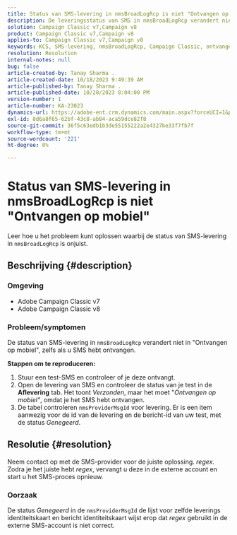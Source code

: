 ```yaml
---
title: Status van SMS-levering in nmsBroadLogRcp is niet "Ontvangen op mobiel"
description: De leveringsstatus van SMS in nmsBroadLogRcp verandert niet in "Ontvangen op mobiel", zelfs als de gebruiker SMS heeft ontvangen.
solution: Campaign Classic v7,Campaign v8
product: Campaign Classic v7,Campaign v8
applies-to: Campaign Classic v7,Campaign v8
keywords: KCS, SMS-levering, nmsBroadLogRcp, Campaign Classic, ontvangen op mobiel
resolution: Resolution
internal-notes: null
bug: false
article-created-by: Tanay Sharma .
article-created-date: 10/18/2023 9:49:39 AM
article-published-by: Tanay Sharma .
article-published-date: 10/20/2023 8:04:00 PM
version-number: 1
article-number: KA-23023
dynamics-url: https://adobe-ent.crm.dynamics.com/main.aspx?forceUCI=1&pagetype=entityrecord&etn=knowledgearticle&id=6764ffa4-9b6d-ee11-8df0-6045bd0061cb
exl-id: 8d6a8f65-62bf-43c8-ab84-aca59dce82f8
source-git-commit: 36f5c63edb1b3de55155222a2e4327be33f7fb7f
workflow-type: tm+mt
source-wordcount: '221'
ht-degree: 0%

---
```


# Status van SMS-levering in nmsBroadLogRcp is niet &quot;Ontvangen op mobiel&quot;


Leer hoe u het probleem kunt oplossen waarbij de status van SMS-levering in `nmsBroadLogRcp` is onjuist.

## Beschrijving {#description}


### Omgeving

- Adobe Campaign Classic v7
- Adobe Campaign Classic v8


### Probleem/symptomen

De status van SMS-levering in `nmsBroadLogRcp` verandert niet in &quot;Ontvangen op mobiel&quot;, zelfs als u SMS hebt ontvangen.

<b>Stappen om te reproduceren:</b>

1. Stuur een test-SMS en controleer of je deze ontvangt.
2. Open de levering van SMS en controleer de status van je test in de <b>Aflevering</b> tab. Het toont *Verzonden*, maar het moet &quot;*Ontvangen op mobiel&quot;*, omdat je het SMS hebt ontvangen.
3. De tabel controleren `nmsProviderMsgId` voor levering. Er is een item aanwezig voor de id van de levering en de bericht-id van uw test, met de status *Genegeerd*.



## Resolutie {#resolution}


Neem contact op met de SMS-provider voor de juiste oplossing. *regex*. Zodra je het juiste hebt *regex*, vervangt u deze in de externe account en start u het SMS-proces opnieuw.

### Oorzaak

De status *Genegeerd* in de `nmsProviderMsgId` de lijst voor zelfde leverings identiteitskaart en bericht identiteitskaart wijst erop dat *regex* gebruikt in de externe SMS-account is niet correct.
